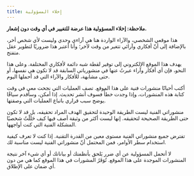 ```yaml
---
title: إِخلاء المسؤولية
---
```

**ملاحظة: إخلاء المسؤولية هذا عرضة للتغيير في أي وقت دون إشعار.**

هذا موقعي الشخصي، والآراء الواردة هنا هي آراءي وحدي وليست لأي شخص أخر، بالإضافة إلى أنّ أفكاري وآرائي تتغير من وقت لآخر؛ وأنا أعتبر هذا ضروريًا لتطوير عقل متفتح.

يهدف هذا الموقع الإلكتروني إلى توفير لقطة شبه دائمة لأفكاري المختلفة. وعلى هذا النحو، فإن أي أفكار وآراء عبرتُ عنها في منشورياتي السابقة قد لا تكون هي نفسها، أو حتى مشابهة، للأفكار واﻵراء التي قد أحملها اليوم.

أكتب أحيانًا منشورات فنية على هذا الموقع. تصف العمليات التي نجحت معي في وقت كتابة هذه المنشورات، وإذا وجدت خطأً فسوف أنشر تحديث. إذا أمكن، وسأقدم سياقًا يوضح سبب قراري باتباع العمليات التي وصفتها.

منشوراتي الفنية ليست الطريقة الوحيدة لتحقيق الهدف المراد تحقيقه، بل قد لا تكون حتى الطريقة الصحيحة لتحقيقه. إنها ليست أكثر من وثيقة أصف فيها كيف حَلَلْتُ شخصيًا المشكلة الفنية التي كنت أواجهها.

تفترض جميع منشوراتي الفنية مستوى معين من القدرة التقنية. إذا كنت لا تعرف كيفية استخدام سطر الأوامر، فمن المحتمل أنّ منشوراتي الفنية ليست مناسبة لك.

لا أتحمل المسؤولية عن أي ضرر يَلحق بأنظمتك أو بياناتك أو أي شيء آخر نتيجة المنشورات الموجدة على هذا الموقع. تُوَفَرُ المشورات في هذا الموقع كما هي من دون أي ضمان على الإطلاق.
